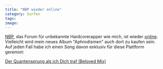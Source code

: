 ```yaml
---
title: "NBP wieder online"
category: Surfen
tags: 
image: 
---
```


[NBP](http://www.nbp-online.de), das Forum für unbekannte Hardcorerapper wie mich, ist wieder [online](http://www.nbp-online.de). Vielleicht wird mein neues Album "Aphrodismen" auch dort zu kaufen sein. Auf jeden Fall habe ich einen Song davon exklusiv für diese Plattform geremixt:  

  

[Der Quantensprung als ich Dich traf (Beloved Mix)](http://www.nbp-online.de/nbp-online_v2/index.php?content=musik_details&musik_id=11)